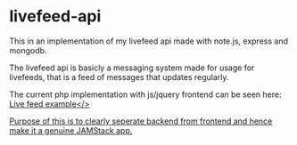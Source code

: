 # livefeed-api

This in an implementation of my livefeed api made with note.js, express and mongodb. 

The livefeed api is basicly a messaging system made for usage for livefeeds, that is
a feed of messages that updates regularly. 

The current php implementation with js/jquery frontend can be seen here:
<a href="http://itselskabet.nu/feed">Live feed example</>

Purpose of this is to clearly seperate backend from frontend and hence
make it a genuine JAMStack app. 

